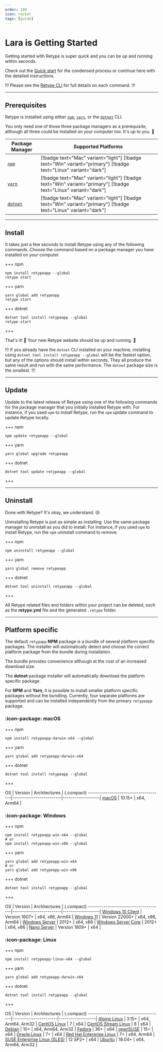 ```yaml
---
order: 100
icon: rocket
tags: [guide]
---
```

# Lara is Getting Started

Getting started with Retype is super quick and you can be up and running within seconds.

Check out the [Quick start](/README.md#quick-start) for the condensed process or continue here with the detailed instructions.

!!!
Please see the [Retype CLI](cli.md) for full details on each command.
!!!

---

## Prerequisites

Retype is installed using either [`npm`](https://www.npmjs.com/get-npm), [`yarn`](https://classic.yarnpkg.com/en/docs/install/), or the [`dotnet`](https://dotnet.microsoft.com/download/dotnet-core) CLI.

You only need one of those three package managers as a prerequisite, although all three could be installed on your computer too. It's up to you. :raised_hands:

| Package Manager | Supported Platforms |
| --- | --- |
| [`npm`](https://www.npmjs.com/get-npm) | [!badge text="Mac" variant="light"] [!badge text="Win" variant="primary"] [!badge text="Linux" variant="dark"]
| [`yarn`](https://classic.yarnpkg.com/en/docs/install/) | [!badge text="Mac" variant="light"] [!badge text="Win" variant="primary"] [!badge text="Linux" variant="dark"]
| [`dotnet`](https://dotnet.microsoft.com/download/dotnet-core) | [!badge text="Mac" variant="light"] [!badge text="Win" variant="primary"] [!badge text="Linux" variant="dark"]

---

## Install

It takes just a few seconds to install Retype using any of the following commands. Choose the command based on a package manager you have installed on your computer.

+++ npm
```
npm install retypeapp --global
retype start
```
+++ yarn
```
yarn global add retypeapp
retype start
```
+++ dotnet
```
dotnet tool install retypeapp --global
retype start
```
+++

That's it! :tada: Your new Retype website should be up and running. :tada:

!!!
If you already have the `dotnet` CLI installed on your machine, installing using `dotnet tool install retypeapp --global` will be the fastest option, but any of the options should install within seconds. They all produce the same result and run with the same performance. The `dotnet` package size is the smallest.
!!!

---

## Update

Update to the latest release of Retype using one of the following commands for the package manager that you initially installed Retype with. For instance, if you used `npm` to install Retype, run the `npm` update command to update Retype locally.

+++ npm
```
npm update retypeapp --global
```
+++ yarn
```
yarn global upgrade retypeapp
```
+++ dotnet
```
dotnet tool update retypeapp --global
```
+++

---

## Uninstall

Done with Retype? It's okay, we understand. :cry:

Uninstalling Retype is just as simple as installing. Use the same package manager to uninstall as you did to install. For instance, if you used `npm` to install Retype, run the `npm` uninstall command to remove.

+++ npm
```
npm uninstall retypeapp --global
```
+++ yarn
```
yarn global remove retypeapp
```
+++ dotnet
```
dotnet tool uninstall retypeapp --global
```
+++

All Retype related files and folders within your project can be deleted, such as the **retype.yml** file and the generated `.retype` folder.

---

## Platform specific

The default `retypapp` **NPM** package is a bundle of several platform specific packages. The installer will automatically detect and choose the correct platform package from the bundle during installation.

The bundle provides convenience although at the cost of an increased download size.

The **dotnet** package installer will automatically download the platform specific package.

For **NPM** and **Yarn**, it is possible to install smaller platform specific packages without the bundling. Currently, four separate platforms are supported and can be installed independently from the primary `retypeapp` package.

### :icon-package: macOS

+++ npm
```
npm install retypeapp-darwin-x64 --global
```
+++ yarn
```
yarn global add retypeapp-darwin-x64
```
+++ dotnet
```
dotnet tool install retypeapp --global
```
+++

OS                                    | Version                 | Architectures     | {.compact}
--------------------------------------|-------------------------|-------------------|
[macOS][macOS]                        | 10.15+                  | x64, Arm64        |

[macOS]: https://support.apple.com/macos

### :icon-package: Windows

+++ npm
```
npm install retypeapp-win-x64 --global
# or
npm install retypeapp-win-x86 --global
```
+++ yarn
```
yarn global add retypeapp-win-x64
# or
yarn global add retypeapp-win-x86
```
+++ dotnet
```
dotnet tool install retypeapp --global
```
+++

OS                                    | Version                 | Architectures     | {.compact}
--------------------------------------|-------------------------|-------------------|
[Windows 10 Client][Windows-client]   | Version 1607+           | x64, x86, Arm64   |
[Windows 11][Windows-client]          | Version 22000+          | x64, x86, Arm64   |
[Windows Server][Windows-Server]      | 2012+                   | x64, x86          |
[Windows Server Core][Windows-Server] | 2012+                   | x64, x86          |
[Nano Server][Nano-Server]            | Version 1809+           | x64               |

[Windows-client]: https://www.microsoft.com/windows/
[Windows-lifecycle]: https://support.microsoft.com/help/13853/windows-lifecycle-fact-sheet
[win-client-docker]: https://hub.docker.com/_/microsoft-windows
[Windows-Server-lifecycle]: https://learn.microsoft.com/windows-server/get-started/windows-server-release-info
[Nano-Server]: https://learn.microsoft.com/windows-server/get-started/getting-started-with-nano-server
[Windows-Server]: https://learn.microsoft.com/windows-server/

### :icon-package: Linux

+++ npm
```
npm install retypeapp-linux-x64 --global
```
+++ yarn
```
yarn global add retypeapp-darwin-x64
```
+++ dotnet
```
dotnet tool install retypeapp --global
```
+++

OS                                    | Version               | Architectures     | {.compact}
--------------------------------------|-----------------------|-------------------|
[Alpine Linux][Alpine]                | 3.15+                 | x64, Arm64, Arm32 |
[CentOS Linux][CentOS]                | 7                     | x64               |
[CentOS Stream Linux][CentOS]         | 8                     | x64               |
[Debian][Debian]                      | 10+                   | x64, Arm64, Arm32 |
[Fedora][Fedora]                      | 36+                   | x64               |
[openSUSE][OpenSUSE]                  | 15+                   | x64               |
[Oracle Linux][Oracle-Linux]          | 7+                    | x64               |
[Red Hat Enterprise Linux][RHEL]      | 7+                    | x64, Arm64        |
[SUSE Enterprise Linux (SLES)][SLES]  | 12 SP2+               | x64               |
[Ubuntu][Ubuntu]                      | 18.04+                | x64, Arm64, Arm32 |

[Alpine]: https://alpinelinux.org/
[Alpine-lifecycle]: https://alpinelinux.org/releases/
[CentOS]: https://www.centos.org/
[CentOS-lifecycle]:https://wiki.centos.org/FAQ/General
[CentOS-docker]: https://hub.docker.com/_/centos
[CentOS-pm]: https://learn.microsoft.com/dotnet/core/install/linux-package-manager-centos8
[Debian]: https://www.debian.org/
[Debian-lifecycle]: https://wiki.debian.org/DebianReleases
[Debian-pm]: https://learn.microsoft.com/dotnet/core/install/linux-package-manager-debian10
[Fedora]: https://getfedora.org/
[Fedora-lifecycle]: https://fedoraproject.org/wiki/End_of_life
[Fedora-docker]: https://hub.docker.com/_/fedora
[Fedora-msft-pm]: https://learn.microsoft.com/dotnet/core/install/linux-package-manager-fedora32
[Fedora-pm]: https://fedoraproject.org/wiki/DotNet
[OpenSUSE]: https://opensuse.org/
[OpenSUSE-lifecycle]: https://en.opensuse.org/Lifetime
[OpenSUSE-docker]: https://hub.docker.com/r/opensuse/leap
[OpenSUSE-pm]: https://learn.microsoft.com/dotnet/core/install/linux-package-manager-opensuse15
[Oracle-Linux]: https://www.oracle.com/linux/
[Oracle-Lifecycle]: https://www.oracle.com/a/ocom/docs/elsp-lifetime-069338.pdf
[RHEL]: https://www.redhat.com/en/technologies/linux-platforms/enterprise-linux
[RHEL-lifecycle]: https://access.redhat.com/support/policy/updates/errata/
[RHEL-msft-pm]: https://learn.microsoft.com/dotnet/core/install/linux-package-manager-rhel8
[RHEL-pm]: https://access.redhat.com/documentation/en-us/red_hat_enterprise_linux/8/html/developing_.net_applications_in_rhel_8/using-net-core-on-rhel_gsg#installing-net-core_gsg
[SLES]: https://www.suse.com/products/server/
[SLES-lifecycle]: https://www.suse.com/lifecycle/
[SLES-pm]: https://learn.microsoft.com/dotnet/core/install/linux-package-manager-sles15
[Ubuntu]: https://ubuntu.com/
[Ubuntu-lifecycle]: https://wiki.ubuntu.com/Releases
[Ubuntu-pm]: https://learn.microsoft.com/dotnet/core/install/linux-package-manager-ubuntu-2004
[glibc]: https://www.gnu.org/software/libc/
[musl]: https://musl.libc.org/